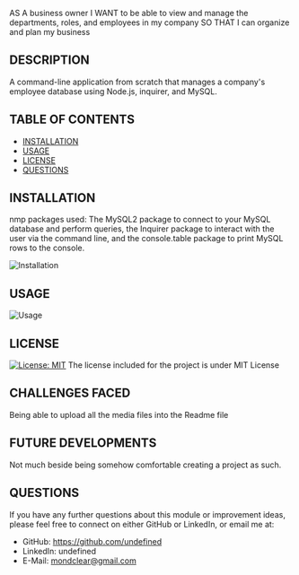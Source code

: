 AS A business owner
I WANT to be able to view and manage the departments, roles, and employees in my company
SO THAT I can organize and plan my business


## DESCRIPTION
A command-line application from scratch that manages a company's employee database using Node.js, inquirer, and MySQL.

## TABLE OF CONTENTS
- [INSTALLATION](#installation)
- [USAGE](#usage)
- [LICENSE](#license)
- [QUESTIONS](#questions)

## INSTALLATION
nmp packages used: The MySQL2 package to connect to your MySQL database and perform queries, the Inquirer package to interact with the user via the command line, and the console.table package to print MySQL rows to the console.
                    
![Installation]()

    
## USAGE

![Usage]()
    
## LICENSE
[![License: MIT](https://img.shields.io/badge/License-MIT-yellow.svg)](https://opensource.org/licenses/MIT)
The license included for the project is under MIT License

## CHALLENGES FACED
Being able to upload all the media files into the Readme file

## FUTURE DEVELOPMENTS
Not much beside being somehow comfortable creating a project as such.

## QUESTIONS
If you have any further questions about this module or improvement ideas, please feel free to connect on either GitHub or LinkedIn, or email me at:
* GitHub: https://github.com/undefined
* LinkedIn: undefined
* E-Mail: mondclear@gmail.com
